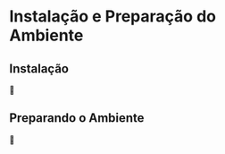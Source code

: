 # Instalação e Preparação do Ambiente

## Instalação

:construction:

## Preparando o Ambiente

:construction:

